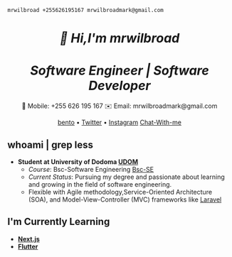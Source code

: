 ```shell
mrwilbroad +255626195167 mrwilbroadmark@gmail.com
```
<h1 align="center">
  <i>👋 Hi,I'm mrwilbroad</i>
</h1>
<h1 align="center">
  <i>Software Engineer | Software Developer</i>
</h1>
<p align="center">
  📱 Mobile: +255 626 195 167
  ✉️ Email: mrwilbroadmark@gmail.com
</p>
<p align="center">
  <a target="_blank" href="https://bento.me/mrwilbroad">bento</a> •
  <a target="_blank" href="https://twitter.com/mrwilbroad">Twitter</a> •
  <a target="_blank"  href="https://www.instagram.com/mrwilbroad/">Instagram</a>
  <a target="_blank" href="https://wa.me/message/5WMX3BOXXAPZB1">Chat-With-me</a>
</p>

## whoami | grep less
- **Student at University of Dodoma [UDOM](https://www.udom.ac.tz/)**
  - *Course*: Bsc-Software Engineering [Bsc-SE](https://www.udom.ac.tz/programme/view?id=VDBSclBRPT0=)
  - *Current Status*: Pursuing my degree and passionate about learning and growing in the field of software engineering.
  - Flexible with Agile methodology,Service-Oriented Architecture (SOA), and Model-View-Controller (MVC) frameworks like [Laravel](https://laravel.com/)

## I'm Currently Learning
- **[Next.js](https://nextjs.org/)**
-  **[Flutter](https://flutter.dev/)**


